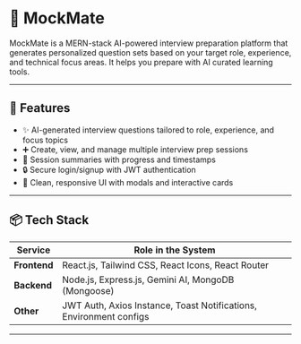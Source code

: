 # 🎯 MockMate

MockMate is a MERN-stack AI-powered interview preparation platform that generates personalized question sets based on your target role, experience, and technical focus areas. It helps you prepare with AI curated learning tools.

---

## 🚀 Features

- ✨ AI-generated interview questions tailored to role, experience, and focus topics
- ➕ Create, view, and manage multiple interview prep sessions
- 🧾 Session summaries with progress and timestamps
- 🔒 Secure login/signup with JWT authentication
- 🎨 Clean, responsive UI with modals and interactive cards

---

## 📦 Tech Stack

| Service                  | Role in the System |
|--------------------------|---------------------|
| **Frontend** | React.js, Tailwind CSS, React Icons, React Router |
| **Backend** | Node.js, Express.js, Gemini AI, MongoDB (Mongoose) |
| **Other** | JWT Auth, Axios Instance, Toast Notifications, Environment configs |

---
